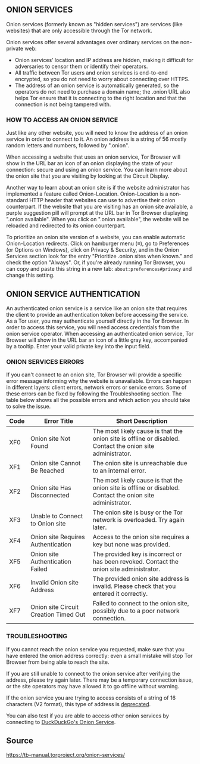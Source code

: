 ## ONION SERVICES

Onion services (formerly known as "hidden services") are services (like websites) that are only accessible through the Tor network.

Onion services offer several advantages over ordinary services on the non-private web:

* Onion services’ location and IP address are hidden, making it difficult for adversaries to censor them or identify their operators.
* All traffic between Tor users and onion services is end-to-end encrypted, so you do not need to worry about connecting over HTTPS.
* The address of an onion service is automatically generated, so the operators do not need to purchase a domain name; the .onion URL also helps Tor ensure that it is connecting to the right location and that the connection is not being tampered with.

### HOW TO ACCESS AN ONION SERVICE

Just like any other website, you will need to know the address of an onion service in order to connect to it. An onion address is a string of 56 mostly random letters and numbers, followed by ".onion".

When accessing a website that uses an onion service, Tor Browser will show in the URL bar an icon of an onion displaying the state of your connection: secure and using an onion service.
You can learn more about the onion site that you are visiting by looking at the Circuit Display.

Another way to learn about an onion site is if the website administrator has implemented a feature called Onion-Location.
Onion-Location is a non-standard HTTP header that websites can use to advertise their onion counterpart.
If the website that you are visiting has an onion site available, a purple suggestion pill will prompt at the URL bar in Tor Browser displaying ".onion available".
When you click on ".onion available", the website will be reloaded and redirected to its onion counterpart.

To prioritize an onion site version of a website, you can enable automatic Onion-Location redirects.
Click on hamburger menu (≡), go to Preferences (or Options on Windows), click on Privacy & Security, and in the Onion Services section look for the entry "Prioritize .onion sites when known." and check the option "Always".
Or, if you're already running Tor Browser, you can copy and paste this string in a new tab: `about:preferences#privacy` and change this setting.

## ONION SERVICE AUTHENTICATION

An authenticated onion service is a service like an onion site that requires the client to provide an authentication token before accessing the service.
As a Tor user, you may authenticate yourself directly in the Tor Browser.
In order to access this service, you will need access credentials from the onion service operator.
When accessing an authenticated onion service, Tor Browser will show in the URL bar an icon of a little gray key, accompanied by a tooltip.
Enter your valid private key into the input field.

### ONION SERVICES ERRORS

If you can't connect to an onion site, Tor Browser will provide a specific error message informing why the website is unavailable.
Errors can happen in different layers: client errors, network errors or service errors.
Some of these errors can be fixed by following the Troubleshooting section.
The table below shows all the possible errors and which action you should take to solve the issue.

| **Code** | **Error Title** | **Short Description** |
|----------|-----------------|-----------------------|
| XF0 | Onion site Not Found | The most likely cause is that the onion site is offline or disabled. Contact the onion site administrator. |
| XF1 | Onion site Cannot Be Reached | The onion site is unreachable due to an internal error. |
| XF2 | Onion site Has Disconnected | The most likely cause is that the onion site is offline or disabled. Contact the onion site administrator. |
| XF3 | Unable to Connect to Onion site | The onion site is busy or the Tor network is overloaded. Try again later. |
| XF4 | Onion site Requires Authentication | Access to the onion site requires a key but none was provided. |
| XF5 | Onion site Authentication Failed | The provided key is incorrect or has been revoked. Contact the onion site administrator. |
| XF6 | Invalid Onion site Address | The provided onion site address is invalid. Please check that you entered it correctly. |
| XF7 | Onion site Circuit Creation Timed Out | Failed to connect to the onion site, possibly due to a poor network connection. |

### TROUBLESHOOTING

If you cannot reach the onion service you requested, make sure that you have entered the onion address correctly: even a small mistake will stop Tor Browser from being able to reach the site.

If you are still unable to connect to the onion service after verifying the address, please try again later. There may be a temporary connection issue, or the site operators may have allowed it to go offline without warning.

If the onion service you are trying to access consists of a string of 16 characters (V2 format), this type of address is [deprecated](https://support.torproject.org/onionservices/v2-deprecation/).

You can also test if you are able to access other onion services by connecting to [DuckDuckGo's Onion Service](https://duckduckgogg42xjoc72x3sjasowoarfbgcmvfimaftt6twagswzczad.onion/).

## Source

https://tb-manual.torproject.org/onion-services/

